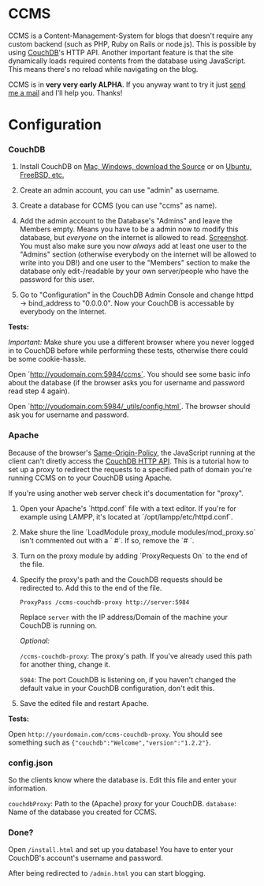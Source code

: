 # CCMS

CCMS is a Content-Management-System for blogs that doesn't require any custom backend (such as PHP, Ruby on Rails or node.js). This is possible by using [CouchDB](http://couchdb.apache.org)'s HTTP API. Another important feature is that the site dynamically loads required contents from the database using JavaScript. This means there's no reload while navigating on the blog.
	
CCMS is in **very very early ALPHA**. If you anyway want to try it just [send me a mail](mailto:luis@luisgerhorst.de) and I'll help you. Thanks!

# Configuration

### CouchDB

1. Install CouchDB on [Mac, Windows, download the Source](http://couchdb.apache.org/#download) or on [Ubuntu, FreeBSD, etc.](http://wiki.apache.org/couchdb/Installation)

2. Create an admin account, you can use "admin" as username.

3. Create a database for CCMS (you can use "ccms" as name).

4. Add the admin account to the Database's "Admins" and leave the Members empty. Means you have to be a admin now to modify this database, but *everyone* on the internet is allowed to read. [Screenshot](http://cl.ly/O7SK). You must also make sure you now *always* add at least one user to the "Admins" section (otherwise everybody on the internet will be allowed to write into you DB!) and one user to the "Members" section to make the database only edit-/readable by your own server/people who have the password for this user.

5. Go to "Configuration" in the CouchDB Admin Console and change httpd -> bind_address to "0.0.0.0". Now your CouchDB is accessable by everybody on the Internet.

**Tests:**

*Important:* Make shure you use a different browser where you never logged in to CouchDB before while performing these tests, otherwise there could be some cookie-hassle.

Open ´http://youdomain.com:5984/ccms´. You should see some basic info about the database (if the browser asks you for username and password read step 4 again).

Open ´http://youdomain.com:5984/_utils/config.html´. The browser should ask you for username and password.

### Apache

Because of the browser's [Same-Origin-Policy](http://de.wikipedia.org/wiki/Same-Origin-Policy), the JavaScript running at the client can't diretly access the [CouchDB HTTP API](http://wiki.apache.org/couchdb/HTTP_Document_API). This is a tutorial how to set up a proxy to redirect the requests to a specified path of domain you're running CCMS on to your CouchDB using Apache.

If you're using another web server check it's documentation for "proxy".

1. Open your Apache's ´httpd.conf´ file with a text editor. If you're for example using LAMPP, it's located at ´/opt/lampp/etc/httpd.conf´.

2. Make shure the line ´LoadModule proxy_module modules/mod_proxy.so´ isn't commented out with a ´	#´. If so, remove the ´# ´.

3. Turn on the proxy module by adding ´ProxyRequests On´ to the end of the file.

4. Specify the proxy's path and the CouchDB requests should be redirected to. Add this to the end of the file.

	```ProxyPass /ccms-couchdb-proxy http://server:5984```

	Replace `server` with the IP address/Domain of the machine your CouchDB is running on.

	*Optional:*

	`/ccms-couchdb-proxy`: The proxy's path. If you've already used this path for another thing, change it.

	`5984`: The port CouchDB is listening on, if you haven't changed the default value in your CouchDB configuration, don't edit this.

5. Save the edited file and restart Apache.

**Tests:**

Open `http://yourdomain.com/ccms-couchdb-proxy`. You should see something such as `{"couchdb":"Welcome","version":"1.2.2"}`.

### config.json

So the clients know where the database is. Edit this file and enter your information.

`couchdbProxy`: Path to the (Apache) proxy for your CouchDB.
`database`: Name of the database you created for CCMS.

### Done?

Open `/install.html` and set up you database! You have to enter your CouchDB's account's username and password.

After being redirected to `/admin.html` you can start blogging.